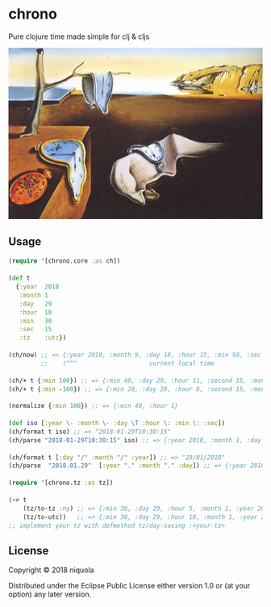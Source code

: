 # chrono

Pure clojure time made simple for clj & cljs

![clock](clocks.png)

## Usage

```clj
(require '[chrono.core :as ch])

(def t
  {:year  2018
   :month 1
   :day   29
   :hour  10
   :min   30
   :sec   15
   :tz    :utc})

(ch/now) ;; => {:year 2019, :month 9, :day 18, :hour 15, :min 50, :sec 2, :ms 842}
         ;;    (^^^                    current local time                     ^^^)

(ch/+ t {:min 100}) ;; => {:min 40, :day 29, :hour 11, :second 15, :month 1, :year 2018, :minutes 30}
(ch/+ t {:min -100}) ;; => {:min 20, :day 29, :hour 8, :second 15, :month 1, :year 2018, :minutes 30}

(normalize {:min 100}) ;; => {:min 40, :hour 1}

(def iso [:year \- :month \- :day \T :hour \: :min \: :sec])
(ch/format t iso) ;; => "2018-01-29T10:30:15"
(ch/parse "2018-01-29T10:30:15" iso) ;; => {:year 2018, :month 1, :day 29, :hour 10, :min 30, :sec 15}

(ch/format t [:day "/" :month "/" :year]) ;; => "29/01/2018"
(ch/parse  "2018.01.29"  [:year "." :month "." :day]) ;; => {:year 2018, :month 1, :day 29}

(require '[chrono.tz :as tz])

(-> t
    (tz/to-tz :ny) ;; => {:min 30, :day 29, :hour 5, :month 1, :year 2018, :sec 15, :tz :ny}
    (tz/to-utc))   ;; => {:min 30, :day 29, :hour 10, :month 1, :year 2018, :sec 15}
;; implement your tz with defmethod tz/day-saving :<your-tz>

```

## License

Copyright © 2018 niquola

Distributed under the Eclipse Public License either version 1.0 or (at
your option) any later version.
